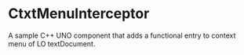 # CtxtMenuInterceptor

A sample C++ UNO component that adds a functional entry to context menu of LO textDocument.


